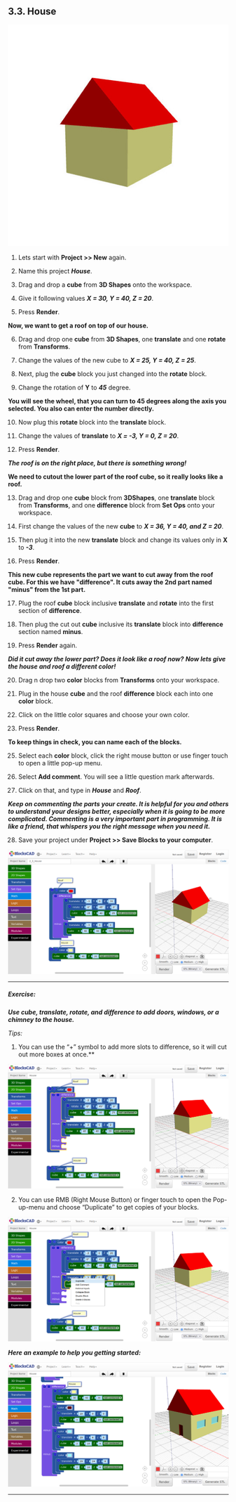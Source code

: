 ## 3.3. House


![House.jpg](files/House.jpg)

1. Lets start with **Project >> New** again.

2. Name this project ***House***.

3. Drag and drop a **cube** from **3D Shapes** onto the workspace.

4. Give it following values ***X = 30, Y = 40, Z = 20***.

5. Press **Render**.

**Now, we want to get a roof on top of our house.**

6. Drag and drop one **cube** from **3D Shapes**, one **translate** and one **rotate** from **Transforms**.

7. Change the values of the new cube to ***X = 25, Y = 40, Z = 25***.

8. Next, plug the **cube** block you just changed into the **rotate** block.

9. Change the rotation of **Y** to ***45*** degree.

**You will see the wheel, that you can turn to 45 degrees along the axis you selected. You also can enter the number directly.**

10. Now plug this **rotate** block into the **translate** block.

11. Change the values of **translate** to ***X = -3, Y = 0, Z = 20***.

12. Press **Render**.

***The roof is on the right place, but there is something wrong!***

**We need to cutout the lower part of the roof cube, so it really looks like a roof.**

13. Drag and drop one **cube** block from **3DShapes**, one **translate** block from **Transforms**, and one **difference** block from **Set Ops** onto your workspace.

14. First change the values of the new **cube** to ***X = 36, Y = 40, and Z = 20***.

15. Then plug it into the new **translate** block and change its values only in **X** to ***-3***.

16. Press **Render**.

**This new cube represents the part we want to cut away from the roof cube. For this we have "difference". It cuts away the 2nd part named "minus" from the 1st part.**

17. Plug the roof **cube** block inclusive **translate** and **rotate** into the first section of **difference**.

18. Then plug the cut out **cube** inclusive its **translate** block into **difference** section named **minus**.

19. Press **Render** again.

***Did it cut away the lower part? Does it look like a roof now?*** ***Now lets give the house and roof a different color!***

20. Drag n drop two **color** blocks from **Transforms** onto your workspace.

21. Plug in the house **cube** and the roof **difference** block each into one **color** block.

22. Click on the little color squares and choose your own color.

24. Press **Render**.

**To keep things in check, you can name each of the blocks.**

25. Select each **color** block, click the right mouse button or use finger touch to open a little pop-up menu.

26. Select **Add comment**. You will see a little question mark afterwards.

27. Click on that, and type in ***House*** and ***Roof***.

***Keep on commenting the parts your create. It is helpful for you and others to understand your designs better, especially when it is going to be more complicated. Commenting is a very important part in programming. It is like a friend, that whispers you the right message when you need it.***

28. Save your project under **Project >> Save Blocks to your computer**.

![](files/2_3_FirstSteps_1.png)

---

##### **Exercise:**

***Use cube, translate, rotate, and difference to add doors, windows, or a chimney to the house.***

*Tips:*

1. You can use the “+” symbol to add more slots to difference, so it will cut out more boxes at once.\*\*

![](files/2_3_FirstSteps_2.png)

2. You can use RMB (Right Mouse Button) or finger touch to open the Pop-up-menu and choose “Duplicate” to get copies of your blocks.

![](files/2_3_FirstSteps_3.png)

***Here an example to help you getting started:***

![](files/2_3_FirstSteps_4.png)

---
